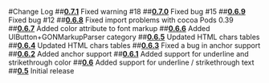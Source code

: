 #Change Log
##[__0.7.1__](https://github.com/nicolasgoutaland/GONMarkupParser/releases/tag/0.7.1)
Fixed warning #18
##[__0.7.0__](https://github.com/nicolasgoutaland/GONMarkupParser/releases/tag/0.7.0)
Fixed bug #15
##[__0.6.9__](https://github.com/nicolasgoutaland/GONMarkupParser/releases/tag/0.6.9)
Fixed bug #12
##[__0.6.8__](https://github.com/nicolasgoutaland/GONMarkupParser/releases/tag/0.6.8)
Fixed import problems with cocoa Pods 0.39
##[__0.6.7__](https://github.com/nicolasgoutaland/GONMarkupParser/releases/tag/0.6.7)
Added color attribute to font markup
##[__0.6.6__](https://github.com/nicolasgoutaland/GONMarkupParser/releases/tag/0.6.6)
Added UIButton+GONMarkupParser category
##[__0.6.5__](https://github.com/nicolasgoutaland/GONMarkupParser/releases/tag/0.6.5)
Updated HTML chars tables
##[__0.6.4__](https://github.com/nicolasgoutaland/GONMarkupParser/releases/tag/0.6.4)
Updated HTML chars tables
##[__0.6.3__](https://github.com/nicolasgoutaland/GONMarkupParser/releases/tag/0.6.3)
Fixed a bug in anchor support
##[__0.6.2__](https://github.com/nicolasgoutaland/GONMarkupParser/releases/tag/0.6.2)
Added anchor support
##[__0.6.1__](https://github.com/nicolasgoutaland/GONMarkupParser/releases/tag/0.6.1)
Added support for underline and strikethrough color
##[__0.6__](https://github.com/nicolasgoutaland/GONMarkupParser/releases/tag/0.6)
Added support for underline / strikethrough text
##[__0.5__](https://github.com/nicolasgoutaland/GONMarkupParser/releases/tag/0.5)
Initial release
